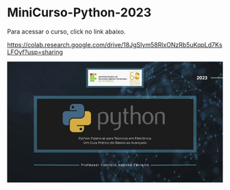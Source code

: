# MiniCurso-Python-2023
Para acessar o curso, click no link abaixo.

https://colab.research.google.com/drive/18JgSIym58RlxONzRb5uKqpLd7KsLFOyf?usp=sharing
<p float="left">
<img src="https://github.com/FFabricio/MiniCurso-Python-2023/blob/40ada4b5ef8284f2d5750fef109cea79a536b88e/capa.jpg" widht="200"/>
</p>
